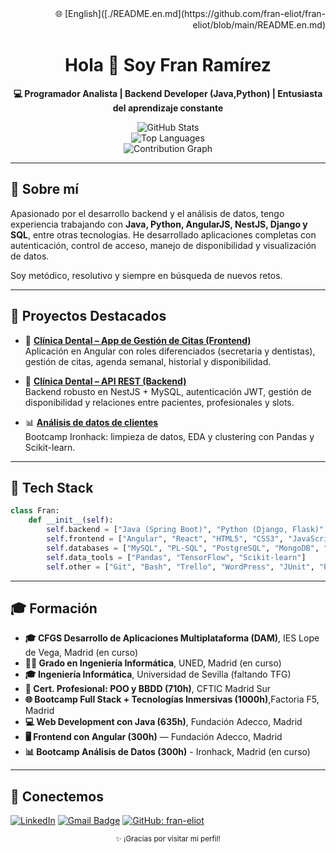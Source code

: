 <div align="right">🌐 [English]([./README.en.md](https://github.com/fran-eliot/fran-eliot/blob/main/README.en.md)</div>
<div align="center">

  <h1>Hola 👋 Soy Fran Ramírez</h1>
  <p><strong>💻 Programador Analista | Backend Developer (Java,Python) | Entusiasta del aprendizaje constante</strong></p>

  <img src="https://github-readme-stats.vercel.app/api?username=fran-eliot&show_icons=true&theme=default&border_radius=10" alt="GitHub Stats" />
  <br />
  <img src="https://github-readme-stats.vercel.app/api/top-langs/?username=fran-eliot&layout=compact&theme=default&border_radius=10" alt="Top Languages" />
  <br />
  <img src="https://github-readme-activity-graph.vercel.app/graph?username=fran-eliot&theme=github-light" alt="Contribution Graph" />
</div>

---

## 🚀 Sobre mí

Apasionado por el desarrollo backend y el análisis de datos, tengo experiencia trabajando con **Java, Python, AngularJS, NestJS, Django y SQL**, entre otras tecnologías. He desarrollado aplicaciones completas con autenticación, control de acceso, manejo de disponibilidad y visualización de datos.

Soy metódico, resolutivo y siempre en búsqueda de nuevos retos.

---

## 💼 Proyectos Destacados

- 🦷 **[Clínica Dental – App de Gestión de Citas (Frontend)](https://github.com/fran-eliot/dental-front)**  
  Aplicación en Angular con roles diferenciados (secretaria y dentistas), gestión de citas, agenda semanal, historial y disponibilidad.

- 🧠 **[Clínica Dental – API REST (Backend)](https://github.com/fran-eliot/dental-back)**  
  Backend robusto en NestJS + MySQL, autenticación JWT, gestión de disponibilidad y relaciones entre pacientes, profesionales y slots.

- 📊 **[Análisis de datos de clientes](https://github.com/fran-eliot/data-analysis-clientes)**  
  Bootcamp Ironhack: limpieza de datos, EDA y clustering con Pandas y Scikit-learn.

---

## 🧰 Tech Stack

```python
class Fran:
    def __init__(self):
        self.backend = ["Java (Spring Boot)", "Python (Django, Flask)", "PHP (Symfony)", "Typescript (NestJS)"]
        self.frontend = ["Angular", "React", "HTML5", "CSS3", "JavaScript", "Bootstrap"]
        self.databases = ["MySQL", "PL-SQL", "PostgreSQL", "MongoDB", "SQL Server", "DB2"]
        self.data_tools = ["Pandas", "TensorFlow", "Scikit-learn"]
        self.other = ["Git", "Bash", "Trello", "WordPress", "JUnit", "PyTest", "PHPUnit", "AWS"]
```
---
 ## 🎓 Formación

- **🎓 CFGS Desarrollo de Aplicaciones Multiplataforma (DAM)**, IES Lope de Vega, Madrid (en curso)
- **🧑‍🎓 Grado en Ingeniería Informática**,  UNED, Madrid (en curso)
- **🎓 Ingeniería Informática**, Universidad de Sevilla (faltando TFG)
- **🧾 Cert. Profesional: POO y BBDD (710h)**, CFTIC Madrid Sur
- **🌐 Bootcamp Full Stack + Tecnologías Inmersivas (1000h)**,Factoria F5, Madrid
- **💻 Web Development con Java (635h)**, Fundación Adecco, Madrid
- **🖥️ Frontend con Angular (300h)** — Fundación Adecco, Madrid
- **📊 Bootcamp Análisis de Datos (300h)** - Ironhack, Madrid (en curso)

---
## 🤝 Conectemos

[![LinkedIn](https://img.shields.io/badge/LinkedIn-franeliot-blue?style=flat-square&logo=linkedin)](https://www.linkedin.com/in/franeliot/)
[![Gmail Badge](https://img.shields.io/badge/-ramirez.martin.francisco@gmail.com-c14438?style=flat-square&logo=Gmail&logoColor=white&link=mailto:ramirez.martin.francisco@gmail.com)](mailto:ramirez.martin.francisco@gmail.com)
[![GitHub: fran-eliot](https://img.shields.io/github/followers/fran-eliot?label=follow&style=social)](https://github.com/fran-eliot)

<div align="center"> <small>✨ ¡Gracias por visitar mi perfil! </small> </div> 


